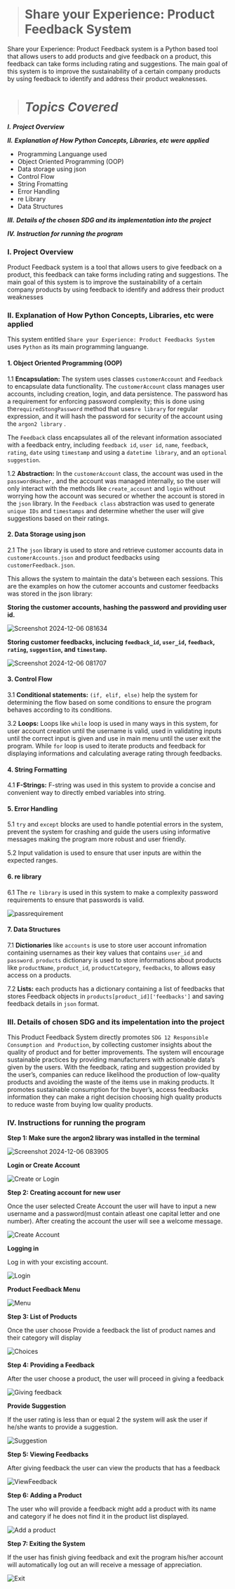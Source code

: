 > #  Share your Experience: Product Feedback System

Share your Experience: Product Feedback system is a Python based tool that allows users to add products and give feedback on a product, this feedback can take forms including rating and suggestions. The main goal of this system is to improve the sustainability of a certain company products by using feedback to identify and address their product weaknesses. 

> # *Topics Covered*
  ***I.*** ***Project Overview*** 
  
  ***II.*** ***Explanation of How Python Concepts, Libraries, etc were applied***
  
* Programming Languange used
* Object Oriented Programming (OOP)
* Data storage using json
* Control Flow
* String Fromatting
* Error Handling
* re Library
* Data Structures
  
 ***III.*** ***Details of the chosen SDG and its implementation into the project***

***IV.*** ***Instruction for running the program***

 ### **I. Project Overview**

 Product Feedback system is a tool that allows users to give feedback on a product, this feedback can take forms including rating and suggestions. The main goal of this system is to improve the sustainability of a certain company products by using feedback to identify and address their product weaknesses

### **II. Explanation of How Python Concepts, Libraries, etc were applied**

 This system entitled `Share your Experience: Product Feedbacks System` uses `Python` as its main programming languange.

#### 1. Object Oriented Programming (OOP)
1.1 **Encapsulation:** The system uses classes `customerAccount` and `Feedback` to encapsulate data functionality. The `customerAccount` class manages user accounts, including creation, login, and data persistence. The password has a requirement for enforcing password complexity; this is done using the`requiredStongPassword` method that uses`re library` for regular expression, and it will hash the password for security of the account using the `argon2 library` . 

The `Feedback` class encapsulates all of the relevant information associated with a feedback entry, including `feedback id`, `user id`, `name`, `feedback`, `rating`, `date` using `timestamp` and using a `datetime library`, and an `optional suggestion`.

1.2 **Abstraction:** In the `customerAccount` class, the account was used in the `passwordHasher,` and the account was managed internally, so the user will only interact with the methods like `create_account` and `login` without worrying how the account was secured or whether the account is stored in the `json` library. In the `Feedback class` abstraction was used to generate `unique IDs` and `timestamps` and determine whether the user will give suggestions based on their ratings. 
 
#### 2. Data Storage using json
2.1 The `json` library is used to store and retrieve customer accounts data in `customerAccounts.json` and product feedbacks  using `customerFeedback.json`.

 This allows  the system to maintain the data's between each sessions. This are the examples on how the cutomer accounts and customer feedbacks was stored in the json library:

**Storing the customer accounts, hashing the password and providing user id.**

![Screenshot 2024-12-06 081634](https://github.com/user-attachments/assets/00d37ed8-9d2b-4ddc-b026-6e836c1ce77e)

**Storing customer feedbacks, inclucing `feedback_id`, `user_id`, `feedback`, `rating`, `suggestion`, and `timestamp`.**

![Screenshot 2024-12-06 081707](https://github.com/user-attachments/assets/0975a1c5-87fd-48c9-81b1-c21e576e9d03)

#### 3. Control Flow

3.1 **Conditional statements:** `(if, elif, else)` help the system for determining the flow based on some conditions to ensure the program behaves according to its conditions.

3.2 **Loops:** Loops like `while` loop is used in many ways in this system, for user account creation until the username is valid,  used in validating inputs until the correct input is given and use in main menu until the user exit the program. While `for` loop  is used to iterate products and feedback for displaying informations and calculating average rating through feedbacks. 

#### 4. String Formatting

4.1 **F-Strings:** F-string was used in this system to provide a concise and convenient way to directly embed variables into string.  

#### 5. Error Handling
5.1 `try` and `except` blocks are used to handle potential errors in the system, prevent the system for crashing  and guide the users using informative messages making the program more robust and user friendly.

5.2 Input validation is used to ensure that user inputs are within the expected ranges.

#### 6. re library

6.1 The `re library` is used in this system to make a complexity  password requirements to ensure that passwords is valid.

![passrequirement](https://github.com/user-attachments/assets/cfb6ff8a-808d-480e-964c-6ea5a5b5b7a8)


#### 7. Data Structures

7.1 **Dictionaries** like `accounts`  is use to store user account infromation containing usernames as their key values that contains `user_id` and `password`. `products` dictionary is used to store informations about products like `productName`, `product_id`, `productCategory`, `feedbacks`,  to allows easy access on a products.

7.2 **Lists:** each products has a dictionary containing a list of feedbacks that stores Feedback objects in `products[product_id]['feedbacks']` and saving feedback details in `json` format.






### **III. Details of chosen SDG and its impelentation into the project**

  This Product Feedback System directly promotes `SDG 12 Responsible Consumption and Production`, by collecting customer insights about the quality of product and for better improvements. The system will encourage sustainable practices by providing manufacturers with actionable data’s given by the users. With the feedback, rating and suggestion provided by the user’s, companies can reduce likelihood the production of low-quality products and avoiding the waste of the items use in making products. It promotes sustainable consumption for the buyer’s, access feedbacks information they can make a right decision choosing high quality products to reduce waste from buying low quality products.

### **IV. Instructions for running the program**

**Step 1: Make sure the argon2 library was installed in the terminal**

![Screenshot 2024-12-06 083905](https://github.com/user-attachments/assets/be771996-391e-43d7-8c4d-bcfe179a520f)

**Login or Create Account**

![Create or Login](https://github.com/user-attachments/assets/624dae8b-b4ae-412b-a5f4-1bf403c0bfb4)

**Step 2: Creating account for new user**

Once the user selected Create Account the user will have to input a new username and a password(must contain atleast one capital letter and one number). After creating the account the user will  see a welcome message.

![Create Account](https://github.com/user-attachments/assets/100c7357-4a16-47cc-b79d-27feba112b48)

**Logging in**

Log in with your excisting account.

![Login](https://github.com/user-attachments/assets/490b6976-befa-4252-8461-7795e23ea04a)

**Product Feedback Menu**

![Menu](https://github.com/user-attachments/assets/c4e6bbe7-fc22-462c-8763-8d90af36111f)

**Step 3: List of Products**

Once the user choose Provide a feedback the list of product names and their category will display


![Choices](https://github.com/user-attachments/assets/4fc3e1e6-175a-4b5a-a3d9-5adff10467ef)

**Step 4: Providing a Feedback**

After the user choose a product, the user will proceed in giving a feedback

![Giving feedback](https://github.com/user-attachments/assets/505748bf-91da-458c-9887-79385a10ab18)

**Provide Suggestion**

If the user rating is less than or equal 2 the system will ask the user if he/she wants to provide a suggestion.

![Suggestion](https://github.com/user-attachments/assets/732b55e8-195d-4024-afc6-68e1e53da040)

**Step 5: Viewing Feedbacks**

After giving feedback the user can view the products that has a feedback


![ViewFeedback](https://github.com/user-attachments/assets/87970319-7dc7-4ee3-b02a-57a541d67f3f)

**Step 6: Adding a Product**

The user who will provide a feedback might add a product with its name and category if he does not find it in the product list displayed.

![Add a product](https://github.com/user-attachments/assets/7c3acbe7-a74d-461f-af40-54d4b5cf210f)

**Step 7: Exiting the System**

If the user has finish giving feedback and exit the program his/her account will automatically log out an will receive a message of appreciation.


![Exit](https://github.com/user-attachments/assets/8dff1e8c-a4df-4723-81b8-6eb56cdbba33)











  
 
